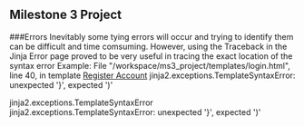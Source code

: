 
## Milestone 3 Project
###Errors
Inevitably some tying errors will occur and trying to identify them can be difficult and time comsuming. However,
using the Traceback in the Jinja Error page proved to be very useful in tracing the exact location of the
syntax error
Example:
File "/workspace/ms3_project/templates/login.html", line 40, in template
    <a href="{{ url_for('register' }}" class="light-blue darken-4 text-shadow">Register Account</a>
jinja2.exceptions.TemplateSyntaxError: unexpected '}', expected ')'

jinja2.exceptions.TemplateSyntaxError
jinja2.exceptions.TemplateSyntaxError: unexpected '}', expected ')'